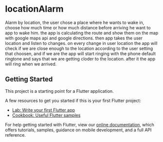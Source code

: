 # locationAlarm

Alarm by location,
the user chose a place where he wants to wake in, choose how much time or how much distance before arriving he want to app to wake him.
the app is calculating the route and show them on the map with google maps api and google directions.
then app takes the user location and listen to changes.
on every change in user location the app will check if we are close enough to the location according to the user setting that choosen,
and if we are the app will start ringing with the phone default ringtone and says that we are getting cloder to the location.
after it the app will ring when we arrived.





## Getting Started

This project is a starting point for a Flutter application.

A few resources to get you started if this is your first Flutter project:

- [Lab: Write your first Flutter app](https://flutter.dev/docs/get-started/codelab)
- [Cookbook: Useful Flutter samples](https://flutter.dev/docs/cookbook)

For help getting started with Flutter, view our
[online documentation](https://flutter.dev/docs), which offers tutorials,
samples, guidance on mobile development, and a full API reference.

